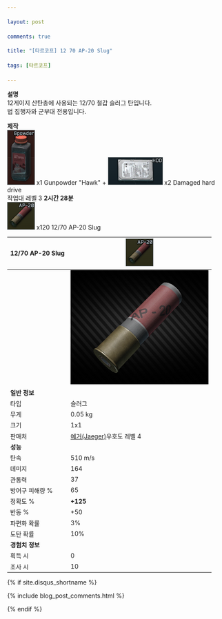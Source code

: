 ```yaml
---

layout: post

comments: true

title: "[타르코프] 12 70 AP-20 Slug"

tags: [타르코프]

---
```


**설명**  
12게이지 산탄총에 사용되는 12/70 철갑 슬러그 탄입니다.  
법 집행자와 군부대 전용입니다.

**제작**  
![Gunpowder "Hawk"](/assets/image/tarkov/material/GunpowderHawkIcon.png) x1 Gunpowder "Hawk" + ![Damaged hard drive](/assets/image/tarkov/material/Damaged_Hard_Drive_Icon.png) x2 Damaged hard drive  
작업대 레벨 3 **2시간 28분**  
![12/70 AP-20 Slug](/assets/image/tarkov/bullet/12-70_AP-20_icon.png) x120 12/70 AP-20 Slug

|12/70 AP-20 Slug|![12/70 AP-20 Slug](/assets/image/tarkov/bullet/12-70_AP-20_icon.png)|
|--|--|
||![12/70 AP-20 Slug](/assets/image/tarkov/bullet/12-70_AP-20.png)|
|**일반 정보**|
|타입|슬러그|
|무게|0.05 kg|
|크기|1x1|
|판매처|[예거(Jaeger)](https://)우호도 레벨 4|
|**성능**|
|탄속|510 m/s|
|데미지|164|
|관통력|37|
|방어구 피해량 %|65|
|정확도 %|**+125**|
|반동 %|+50|
|파편화 확률|3%|
|도탄 확률|10%|
|**경험치 정보**|
|획득 시|0|
|조사 시|10|

{% if site.disqus_shortname %}

<div class="comments">

  {% include blog_post_comments.html %}

</div>

{% endif %}



<div id="disqus_thread"></div>
